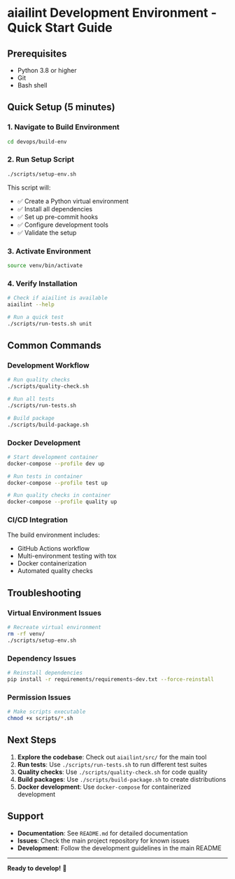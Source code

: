 # aiailint Development Environment - Quick Start Guide

## Prerequisites

- Python 3.8 or higher
- Git
- Bash shell

## Quick Setup (5 minutes)

### 1. Navigate to Build Environment

```bash
cd devops/build-env
```

### 2. Run Setup Script

```bash
./scripts/setup-env.sh
```

This script will:
- ✅ Create a Python virtual environment
- ✅ Install all dependencies
- ✅ Set up pre-commit hooks
- ✅ Configure development tools
- ✅ Validate the setup

### 3. Activate Environment

```bash
source venv/bin/activate
```

### 4. Verify Installation

```bash
# Check if aiailint is available
aiailint --help

# Run a quick test
./scripts/run-tests.sh unit
```

## Common Commands

### Development Workflow

```bash
# Run quality checks
./scripts/quality-check.sh

# Run all tests
./scripts/run-tests.sh

# Build package
./scripts/build-package.sh
```

### Docker Development

```bash
# Start development container
docker-compose --profile dev up

# Run tests in container
docker-compose --profile test up

# Run quality checks in container
docker-compose --profile quality up
```

### CI/CD Integration

The build environment includes:
- GitHub Actions workflow
- Multi-environment testing with tox
- Docker containerization
- Automated quality checks

## Troubleshooting

### Virtual Environment Issues

```bash
# Recreate virtual environment
rm -rf venv/
./scripts/setup-env.sh
```

### Dependency Issues

```bash
# Reinstall dependencies
pip install -r requirements/requirements-dev.txt --force-reinstall
```

### Permission Issues

```bash
# Make scripts executable
chmod +x scripts/*.sh
```

## Next Steps

1. **Explore the codebase**: Check out `aiailint/src/` for the main tool
2. **Run tests**: Use `./scripts/run-tests.sh` to run different test suites
3. **Quality checks**: Use `./scripts/quality-check.sh` for code quality
4. **Build packages**: Use `./scripts/build-package.sh` to create distributions
5. **Docker development**: Use `docker-compose` for containerized development

## Support

- **Documentation**: See `README.md` for detailed documentation
- **Issues**: Check the main project repository for known issues
- **Development**: Follow the development guidelines in the main README

---

**Ready to develop!** 🚀
